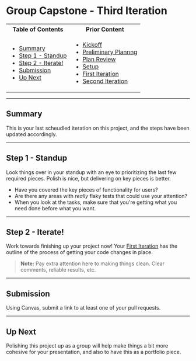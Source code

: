 # Group Capstone - Third Iteration

<table>
<tr>
<th> Table of Contents </th>
<th> Prior Content </th>
</tr>
<tr>
<td markdown="1">

- [Summary](#summary)
- [Step 1 - Standup](#step-1---standup)
- [Step 2 - Iterate!](#step-2---iterate)
- [Submission](#submission)
- [Up Next](#up-next)

</td>
<td markdown="1">

- <a href="../2.11/project2.01.html">Kickoff</a>
- <a href="../2.11/project2.02.html">Preliminary Plannng</a>
- <a href="../2.12/project2.03.html">Plan Review</a>
- <a href="../2.12/project2.04.html">Setup</a>
- <a href="../2.12/project2.05.html">First Iteration</a>
- <a href="../2.13/project2.06.html">Second Iteration</a>

</td>
</tr>
</table>

---

## Summary

This is your last scheudled iteration on this project, and the steps have been
updated accordingly.

---

## Step 1 - Standup

Look things over in your standup with an eye to prioritizing the last few
required pieces. Polish is nice, but delivering on key pieces is better.

- Have you covered the key pieces of functionality for users?
- Are there any areas with _really_ flaky tests that could use your attention?
- When you look at the tasks, make sure that you're getting what you need done
  before what you want.

---

## Step 2 - Iterate!

Work towards finishing up your project now! Your
<a href="../2.12/project2.05.html" target="\_blank">First Iteration</a> has the
outline of the process of getting your code changes in place.

> **Note:** Pay extra attention here to making things clean. Clear comments,
> reliable results, etc.

---

## Submission

Using Canvas, submit a link to at least one of your pull requests.

---

## Up Next

Polishing this project up as a group will help make things a bit more cohesive
for your presentation, and also to have this as a portfolio piece.
